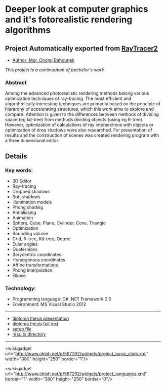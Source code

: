# Deeper look at computer graphics and it's fotorealistic rendering algorithms

## Project Automatically exported from [RayTracer2](code.google.com/p/raytracer2)

* [Author: Mgr. Ondrej Bahounek](http://code.google.com/p/raytracer2/wiki/AboutAuthor)

_This project is a continuation of bachelor's work_

### Abstract 
Among the advanced photorealistic rendering methods belong various optimization techniques of ray-tracing. The most efficient and algorithmically interesting techniques are primarily based on the principle of hierarchy of accelerating structures, which this work aims to explore and compare. Attention is given to the differences between methods of dividing space (eg kd-tree) from methods dividing objects (using eg R-tree). However, optimization of calculations of ray intersections with objects or optimization of drop shadows were also researched. For presentation of results and the construction of scenes was created rendering program with a three dimensional editor.

## Details

### Key words:
  * 3D Editor
  * Ray-tracing
  * Dropped shadows
  * Soft shadows
  * Illumination models
  * Phong shading
  * Antialiasing
  * Animation
  * Sphere, Cube, Plane, Cylinder, Cone, Triangle
  * Optimization
  * Bounding volume
  * Grid, R-tree, Kd-tree, Octree
  * Euler angles
  * Quaternions
  * Barycentric coordinates
  * Homogenous coordinates
  * Affine transformations
  * Phong interpolation
  * Ellipse

### Technology: 
  * Programming language: C# .NET Framework 3.5
  * Environment: MS Visual Studio 2012 

----

* [diploma thesis presentation](http://raytracer2.googlecode.com/files/diploma%20presentation.pdf)
* [diploma thesis full text](http://raytracer2.googlecode.com/files/diploma%20thesis.pdf)
* [setup file](http://raytracer2.googlecode.com/files/setup.exe)
* [results directory](http://app.box.com/s/le876gpedx60bozdmcna/)

----

<wiki:gadget url="http://www.ohloh.net/p/587292/widgets/project_basic_stats.xml" width="380" height="250" border="1"/>

<wiki:gadget url="http://www.ohloh.net/p/587292/widgets/project_languages.xml" border="1" width="380" height="250" border="0"/>


